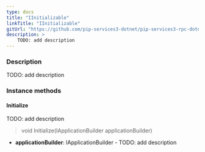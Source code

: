 ```yaml
---
type: docs
title: "IInitializable"
linkTitle: "IInitializable"
gitUrl: "https://github.com/pip-services3-dotnet/pip-services3-rpc-dotnet"
description: >
    TODO: add description
---
```


### Description

TODO: add description

### Instance methods

#### Initialize
TODO: add description
> void Initialize(IApplicationBuilder applicationBuilder)

- **applicationBuilder**: IApplicationBuilder - TODO: add description